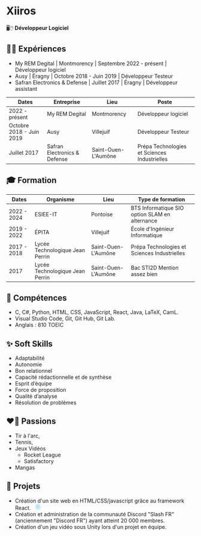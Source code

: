 # Xiiros

🖥️🖱️ **Développeur Logiciel**

## 🧑‍💼 Expériences

- My REM Degital | Montmorency | Septembre 2022 - présent | Développeur logiciel
- Ausy | Éragny | Octobre 2018 - Juin 2019 | Développeur Testeur
- Safran Electronics & Defense | Juillet 2017 | Éragny | Développeur assistant

|    Dates                 |  Entreprise                  | Lieu                | Poste                                        |
| ------------------------ | ---------------------------- | ------------------- | -------------------------------------------- |
| 2022 - présent           | My REM Degital               | Montmorency         | Développeur logiciel                         |
| Octobre 2018 - Juin 2019 | Ausy                         | Villejuif           | Développeur Testeur                          |
| Juillet 2017             | Safran Electronics & Defense | Saint-Ouen-L'Aumône | Prépa Technologies et Sciences Industrielles |

## 🎓 Formation


|    Dates    |  Organisme                      | Lieu                | Type de formation                              |
| ----------- | ------------------------------- | ------------------- | ---------------------------------------------- |
| 2022 - 2024 | ESIEE-IT                        | Pontoise            | BTS Informatique SIO option SLAM en alternance |
| 2019 - 2022 | ÉPITA                           | Villejuif           | École d'Ingénieur Informatique                 |
| 2017 - 2018 | Lycée Technologique Jean Perrin | Saint-Ouen-L'Aumône | Prépa Technologies et Sciences Industrielles   |
|    2017     | Lycée Technologique Jean Perrin | Saint-Ouen-L'Aumône | Bac STI2D Mention assez bien                   |

## 🔧 Compétences

- C, C#, Python, HTML, CSS, JavaScript, React, Java, LaTeX, CamL.
- Visual Studio Code, Git, Git Hub, Git Lab.
- Anglais󠁧󠁢󠁥󠁮󠁧 : 810 TOEIC

## ✨ Soft Skills

- Adaptabilité
- Autonomie
- Bon relationnel
- Capacité rédactionnelle et de synthèse
- Esprit d’équipe
- Force de proposition
- Qualité d’analyse
- Résolution de problèmes

## ❤️‍🔥 Passions

- Tir à l'arc,
- Tennis,
- Jeux Vidéos
  - Rocket League
  - Satisfactory
- Mangas

## 🚀 Projets

- Création d'un site web en HTML/CSS/javascript grâce au framework React. ![Icone React](./images/React.png)
- Création et administration de la communauté Discord "Slash FR" (anciennement "Discord FR") ayant atteint 20 000 membres.
- Création d'un jeu vidéo sous Unity lors d'un projet en équipe.
